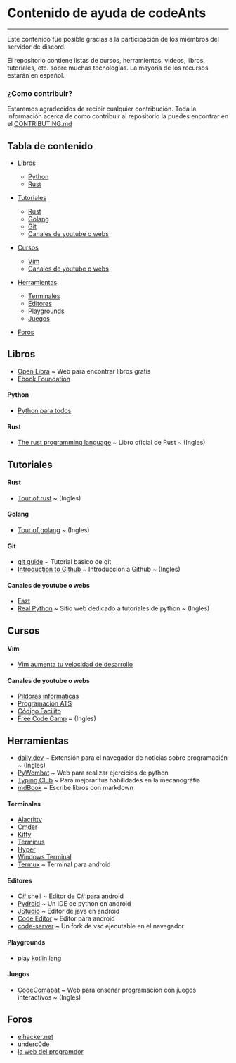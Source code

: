 # Contenido de ayuda de codeAnts

---

Este contenido fue posible gracias a la participación de los miembros del servidor de discord. 

El repositorio contiene listas de cursos, herramientas, videos, libros, tutoriales, etc. sobre muchas tecnologías. La mayoría de los recursos estarán en español.

### ¿Como contribuir?

Estaremos agradecidos de recibir cualquier contribución. Toda la información acerca de como contribuir al repositorio la puedes encontrar en el [CONTRIBUTING.md](CONTRIBUTING.md)

## Tabla de contenido 

* [Libros](#libros)
    - [Python](#pythonl)
    - [Rust](#rustl)

* [Tutoriales](#tutoriales)
    - [Rust](#rustt)
    - [Golang](#got)
    - [Git](#gitt)
    - [Canales de youtube o webs](#canales-de-youtube-o-webst)

* [Cursos](#cursos)
    - [Vim](#vimc)
    - [Canales de youtube o webs](#canales-de-youtube-o-websc)

* [Herramientas](#herramientas)
    - [Terminales](#terminales)
    - [Editores](#editores)
    - [Playgrounds](#playgrounds)
    - [Juegos](#juegos)

* [Foros](#foros)

<!-- Fin de la tabla de contenido -->

## Libros

* [Open Libra](https://openlibra.com/es/) ~ Web para encontrar libros gratis
* [Ebook Foundation](https://github.com/EbookFoundation/free-programming-books/blob/master/free-programming-books-es.md) 

<div id="pythonl"></div>

#### Python 

* [Python para todos](https://www.utic.edu.py/citil/images/Manuales/Python_para_todos.pdf)

<div id="rustl"></div>

#### Rust

* [The rust programming language](https://doc.rust-lang.org/book/) ~ Libro oficial de Rust ~ (Ingles)

## Tutoriales

<div id="rustt"></div>

#### Rust

* [Tour of rust](https://tourofrust.com/) ~ (Ingles)

<div id="got"></div>

#### Golang

* [Tour of golang](https://tour.golang.org/welcome/1) ~ (Ingles)

<div id="gitt"></div>

#### Git

* [git guide](https://rogerdudler.github.io/git-guide/index.es.html) ~ Tutorial basico de git
* [Introduction to Github](https://lab.github.com/githubtraining/introduction-to-github) ~ Introduccion a Github ~ (Ingles)

<div id="canales-de-youtube-o-webst"></div>

#### Canales de youtube o webs 

* [Fazt](https://www.youtube.com/channel/UCX9NJ471o7Wie1DQe94RVIg)
* [Real Python](https://realpython.com/) ~ Sitio web dedicado a tutoriales de python ~ (Ingles)

## Cursos

<div id="vimc"></div>

#### Vim

* [Vim aumenta tu velocidad de desarrollo](https://www.udemy.com/course/vim-aumenta-tu-velocidad-de-desarrollo/)

<div id="canales-de-youtube-o-websc"></div>

#### Canales de youtube o webs

* [Pildoras informaticas](https://www.youtube.com/user/pildorasinformaticas) 
* [Programación ATS](https://www.youtube.com/channel/UC7QoKU6bj1QbXQuNIjan82Q)
* [Código Facilito](https://codigofacilito.com/)
* [Free Code Camp](https://www.freecodecamp.org/learn/) ~ (Ingles)

## Herramientas

* [daily.dev](https://daily.dev/) ~ Extensión para el navegador de noticias sobre programación ~ (Ingles)
* [PyWombat](https://pywombat.com/ ) ~ Web para realizar ejercicios de python
* [Typing Club](https://www.typingclub.com/) ~ Para mejorar tus habilidades en la mecanográfia
* [mdBook](https://github.com/rust-lang/mdBook) ~ Escribe libros con markdown

#### Terminales

* [Alacritty](https://github.com/alacritty/alacritty)  
* [Cmder](https://cmder.net/) 
* [Kitty](https://sw.kovidgoyal.net/kitty/)
* [Terminus](https://eugeny.github.io/terminus/)
* [Hyper](https://hyper.is/)
* [Windows Terminal](https://www.microsoft.com/en-us/p/windows-terminal/9n0dx20hk701?activetab=pivot:overviewtab)
* [Termux](https://play.google.com/store/apps/details?id=com.termux) ~ Terminal para android

#### Editores

* [C# shell](https://play.google.com/store/apps/details?id=com.radinc.csharpshell) ~ Editor de C# para android
* [Pydroid](https://play.google.com/store/apps/details?id=ru.iiec.pydroid3) ~ Un IDE de python en android
* [JStudio](https://play.google.com/store/apps/details?id=com.qamar.ide.java) ~ Editor de java en android
* [Code Editor](https://play.google.com/store/apps/details?id=com.rhmsoft.code) ~ Editor para android
* [code-server](https://github.com/cdr/code-server) ~ Un fork de vsc ejecutable en el navegador

#### Playgrounds

* [play kotlin lang](https://play.kotlinlang.org/?_ga=2.66755110.963148592.1597421085-1962679736.1597421085#eyJ2ZXJzaW9uIjoiMS40LjAiLCJwbGF0Zm9ybSI6ImphdmEiLCJhcmdzIjoiIiwianNDb2RlIjoiIiwibm9uZU1hcmtlcnMiOnRydWUsInRoZW1lIjoiaWRlYSIsImNvZGUiOiIvKipcbiAqIFlvdSBjYW4gZWRpdCwgcnVuLCBhbmQgc2hhcmUgdGhpcyBjb2RlLiBcbiAqIHBsYXkua290bGlubGFuZy5vcmcgXG4gKi9cblxuZnVuIG1haW4oKSB7XG4gICAgcHJpbnRsbihcIkhlbGxvLCBGcmllbmRzIG9mIERpc2NvcmQhISFcIilcbn0ifQ==)

#### Juegos

* [CodeComabat](https://codecombat.com/) ~ Web para enseñar programación con juegos interactivos ~ (Ingles)

## Foros

* [elhacker.net](https://elhacker.net/)
* [underc0de](https://underc0de.org/foro/index.php?PHPSESSID=hn6uaglapbtq3ojk78al949o21)
* [la web del programdor](https://www.lawebdelprogramador.com/foros/)
